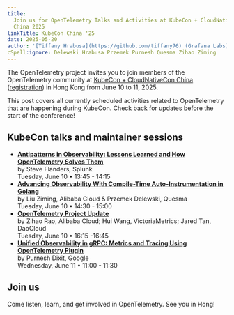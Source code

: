 ```yaml
---
title:
  Join us for OpenTelemetry Talks and Activities at KubeCon + CloudNativeCon
  China 2025
linkTitle: KubeCon China '25
date: 2025-05-20
author: '[Tiffany Hrabusa](https://github.com/tiffany76) (Grafana Labs)'
cSpell:ignore: Delewski Hrabusa Przemek Purnesh Quesma Zihao Ziming
---
```


The OpenTelemetry project invites you to join members of the OpenTelemetry
community at [KubeCon + CloudNativeCon China][] ([registration][]) in Hong Kong
from June 10 to 11, 2025.

This post covers all currently scheduled activities related to OpenTelemetry
that are happening during KubeCon. Check back for updates before the start of
the conference!

## KubeCon talks and maintainer sessions

- **[Antipatterns in Observability: Lessons Learned and How OpenTelemetry Solves Them](https://sched.co/1x5i3)**<br>
  by Steve Flanders, Splunk<br> Tuesday, June 10 • 13:45 - 14:15
- **[Advancing Observability With Compile-Time Auto-Instrumentation in Golang](https://sched.co/1x5iC)**<br>
  by Liu Ziming, Alibaba Cloud & Przemek Delewski, Quesma<br> Tuesday, June 10 •
  14:30 - 15:00
- **[OpenTelemetry Project Update](https://sched.co/1x5hN)**<br> by Zihao Rao,
  Alibaba Cloud; Hui Wang, VictoriaMetrics; Jared Tan, DaoCloud<br> Tuesday,
  June 10 • 16:15 -16:45
- **[Unified Observability in gRPC: Metrics and Tracing Using OpenTelemetry Plugin](https://sched.co/1x5jY)**<br>
  by Purnesh Dixit, Google <br> Wednesday, June 11 • 11:00 - 11:30

## Join us

Come listen, learn, and get involved in OpenTelemetry. See you in Hong!

[KubeCon + CloudNativeCon China]:
  https://events.linuxfoundation.org/kubecon-cloudnativecon-china/?utm_source=opentelemetry&utm_medium=all&utm_campaign=KubeCon-EU-2025&utm_content=blog
[registration]:
  https://events.linuxfoundation.org/kubecon-cloudnativecon-china/reg/register/
